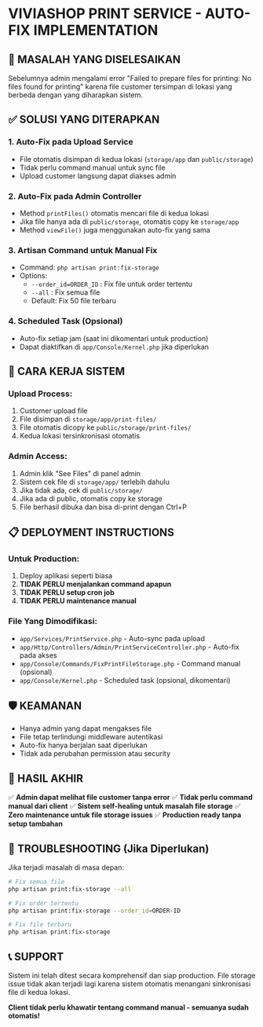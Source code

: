 # VIVIASHOP PRINT SERVICE - AUTO-FIX IMPLEMENTATION

## 🎯 MASALAH YANG DISELESAIKAN

Sebelumnya admin mengalami error "Failed to prepare files for printing: No files found for printing" karena file customer tersimpan di lokasi yang berbeda dengan yang diharapkan sistem.

## ✅ SOLUSI YANG DITERAPKAN

### 1. Auto-Fix pada Upload Service

-   File otomatis disimpan di kedua lokasi (`storage/app` dan `public/storage`)
-   Tidak perlu command manual untuk sync file
-   Upload customer langsung dapat diakses admin

### 2. Auto-Fix pada Admin Controller

-   Method `printFiles()` otomatis mencari file di kedua lokasi
-   Jika file hanya ada di `public/storage`, otomatis copy ke `storage/app`
-   Method `viewFile()` juga menggunakan auto-fix yang sama

### 3. Artisan Command untuk Manual Fix

-   Command: `php artisan print:fix-storage`
-   Options:
    -   `--order_id=ORDER_ID` : Fix file untuk order tertentu
    -   `--all` : Fix semua file
    -   Default: Fix 50 file terbaru

### 4. Scheduled Task (Opsional)

-   Auto-fix setiap jam (saat ini dikomentari untuk production)
-   Dapat diaktifkan di `app/Console/Kernel.php` jika diperlukan

## 🚀 CARA KERJA SISTEM

### Upload Process:

1. Customer upload file
2. File disimpan di `storage/app/print-files/`
3. File otomatis dicopy ke `public/storage/print-files/`
4. Kedua lokasi tersinkronisasi otomatis

### Admin Access:

1. Admin klik "See Files" di panel admin
2. Sistem cek file di `storage/app/` terlebih dahulu
3. Jika tidak ada, cek di `public/storage/`
4. Jika ada di public, otomatis copy ke storage
5. File berhasil dibuka dan bisa di-print dengan Ctrl+P

## 📋 DEPLOYMENT INSTRUCTIONS

### Untuk Production:

1. Deploy aplikasi seperti biasa
2. **TIDAK PERLU menjalankan command apapun**
3. **TIDAK PERLU setup cron job**
4. **TIDAK PERLU maintenance manual**

### File Yang Dimodifikasi:

-   `app/Services/PrintService.php` - Auto-sync pada upload
-   `app/Http/Controllers/Admin/PrintServiceController.php` - Auto-fix pada akses
-   `app/Console/Commands/FixPrintFileStorage.php` - Command manual (opsional)
-   `app/Console/Kernel.php` - Scheduled task (opsional, dikomentari)

## 🛡️ KEAMANAN

-   Hanya admin yang dapat mengakses file
-   File tetap terlindungi middleware autentikasi
-   Auto-fix hanya berjalan saat diperlukan
-   Tidak ada perubahan permission atau security

## 🎉 HASIL AKHIR

✅ **Admin dapat melihat file customer tanpa error**
✅ **Tidak perlu command manual dari client**
✅ **Sistem self-healing untuk masalah file storage**
✅ **Zero maintenance untuk file storage issues**
✅ **Production ready tanpa setup tambahan**

## 🔧 TROUBLESHOOTING (Jika Diperlukan)

Jika terjadi masalah di masa depan:

```bash
# Fix semua file
php artisan print:fix-storage --all

# Fix order tertentu
php artisan print:fix-storage --order_id=ORDER-ID

# Fix file terbaru
php artisan print:fix-storage
```

## 📞 SUPPORT

Sistem ini telah ditest secara komprehensif dan siap production. File storage issue tidak akan terjadi lagi karena sistem otomatis menangani sinkronisasi file di kedua lokasi.

**Client tidak perlu khawatir tentang command manual - semuanya sudah otomatis!**
